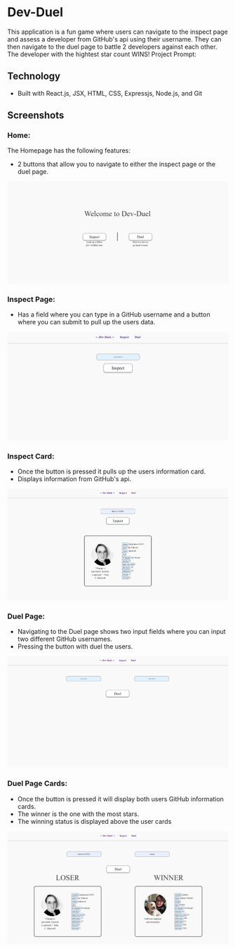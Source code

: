 # Dev-Duel
This application is a fun game where users can navigate to the inspect page and assess a developer from GitHub's api using their username. They can then navigate to the duel page to battle 2 developers against each other. The developer with the hightest star count WINS!
Project Prompt:

## Technology

- Built with React.js, JSX, HTML, CSS, Expressjs, Node.js, and Git 

## Screenshots 
### Home:

The Homepage has the following features:

- 2 buttons that allow you to navigate to either the inspect page or the duel page.

![Home](DevDuelAssets/DevDuelMain.PNG)

### Inspect Page:

- Has a field where you can type in a GitHub username and a button where you can submit to pull up the users data.

![Inspect](DevDuelAssets/DevDuelInspect.PNG)

### Inspect Card:

- Once the button is pressed it pulls up the users information card.
- Displays information from GitHub's api.

![InspectCard](DevDuelAssets/DevDuelInspectCard.PNG)

### Duel Page:

- Navigating to the Duel page shows two input fields where you can input two different GitHub usernames.
- Pressing the button with duel the users.

![Duel](DevDuelAssets/DevDuelDuel.PNG)

### Duel Page Cards:

- Once the button is pressed it will display both users GitHub information cards.
- The winner is the one with the most stars.
- The winning status is displayed above the user cards

![Duel](DevDuelAssets/DevDuelDuelCard.PNG)
